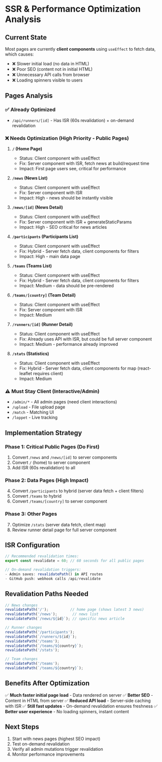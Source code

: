 # SSR & Performance Optimization Analysis

## Current State

Most pages are currently **client components** using `useEffect` to fetch data, which causes:
- ❌ Slower initial load (no data in HTML)
- ❌ Poor SEO (content not in initial HTML)
- ❌ Unnecessary API calls from browser
- ❌ Loading spinners visible to users

## Pages Analysis

### ✅ Already Optimized
- `/api/runners/[id]` - Has ISR (60s revalidation) + on-demand revalidation

### ❌ Needs Optimization (High Priority - Public Pages)

1. **`/` (Home Page)**
   - Status: Client component with useEffect
   - Fix: Server component with ISR, fetch news at build/request time
   - Impact: First page users see, critical for performance

2. **`/news` (News List)**
   - Status: Client component with useEffect
   - Fix: Server component with ISR
   - Impact: High - news should be instantly visible

3. **`/news/[id]` (News Detail)**
   - Status: Client component with useEffect  
   - Fix: Server component with ISR + generateStaticParams
   - Impact: High - SEO critical for news articles

4. **`/participants` (Participants List)**
   - Status: Client component with useEffect
   - Fix: Hybrid - Server fetch data, client components for filters
   - Impact: High - main data page

5. **`/teams` (Teams List)**
   - Status: Client component with useEffect
   - Fix: Hybrid - Server fetch data, client components for filters
   - Impact: Medium - data should be pre-rendered

6. **`/teams/[country]` (Team Detail)**
   - Status: Client component with useEffect
   - Fix: Server component with ISR
   - Impact: Medium

7. **`/runners/[id]` (Runner Detail)**
   - Status: Client component with useEffect
   - Fix: Already uses API with ISR, but could be full server component
   - Impact: Medium - performance already improved

8. **`/stats` (Statistics)**
   - Status: Client component with useEffect
   - Fix: Hybrid - Server fetch data, client components for map (react-leaflet requires client)
   - Impact: Medium

### ⚠️ Must Stay Client (Interactive/Admin)
- `/admin/*` - All admin pages (need client interactions)
- `/upload` - File upload page
- `/match` - Matching UI
- `/loppet` - Live tracking

## Implementation Strategy

### Phase 1: Critical Public Pages (Do First)
1. Convert `/news` and `/news/[id]` to server components
2. Convert `/` (home) to server component
3. Add ISR (60s revalidation) to all

### Phase 2: Data Pages (High Impact)
4. Convert `/participants` to hybrid (server data fetch + client filters)
5. Convert `/teams` to hybrid
6. Convert `/teams/[country]` to server component

### Phase 3: Other Pages
7. Optimize `/stats` (server data fetch, client map)
8. Review runner detail page for full server component

## ISR Configuration

```typescript
// Recommended revalidation times:
export const revalidate = 60; // 60 seconds for all public pages

// On-demand revalidation triggers:
- Admin saves: revalidatePath() in API routes
- GitHub push: webhook calls /api/revalidate
```

## Revalidation Paths Needed

```typescript
// News changes
revalidatePath('/');          // home page (shows latest 3 news)
revalidatePath('/news');       // news list
revalidatePath(`/news/${id}`); // specific news article

// Runner changes
revalidatePath('/participants');
revalidatePath(`/runners/${id}`);
revalidatePath('/teams');
revalidatePath(`/teams/${country}`);
revalidatePath('/stats');

// Team changes  
revalidatePath('/teams');
revalidatePath(`/teams/${country}`);
```

## Benefits After Optimization

✅ **Much faster initial page load** - Data rendered on server
✅ **Better SEO** - Content in HTML from server
✅ **Reduced API load** - Server-side caching with ISR
✅ **Still fast updates** - On-demand revalidation ensures freshness
✅ **Better user experience** - No loading spinners, instant content

## Next Steps

1. Start with news pages (highest SEO impact)
2. Test on-demand revalidation
3. Verify all admin mutations trigger revalidation
4. Monitor performance improvements

